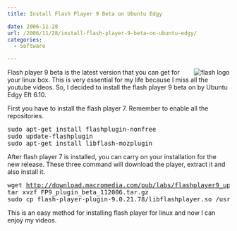 ```yaml
---
title: Install Flash Player 9 Beta on Ubuntu Edgy

date: 2006-11-28
url: /2006/11/28/install-flash-player-9-beta-on-ubuntu-edgy/
categories:
  - Software

---
```

<img align="right" id="image297" alt="flash logo" src="http://www.fslog.com/wp-content/uploads/2006/11/flash-logo.thumbnail.jpg" />Flash player 9 beta is the latest version that you can get for your linux box. This is very essential for my life because I miss all the youtube videos. So, I decided to install the flash player 9 beta on by Ubuntu Edgy Eft 6.10.

First you have to install the flash player 7. Remember to enable all the repositories.

<pre>sudo apt-get install flashplugin-nonfree
sudo update-flashplugin
sudo apt-get install libflash-mozplugin</pre>

After flash player 7 is installed, you can carry on your installation for the new release. These three command will download the player, extract it and also install it.

<pre>wget <a class="external free" title="http://download.macromedia.com/pub/labs/flashplayer9 update/FP9 plugin beta 112006.tar.gz" rel="nofollow" href="http://download.macromedia.com/pub/labs/flashplayer9_update/FP9_plugin_beta_112006.tar.gz">http://download.macromedia.com/pub/labs/flashplayer9_update/FP9_plugin_beta_112006.tar.gz</a>
tar xvzf FP9_plugin_beta_112006.tar.gz
sudo cp flash-player-plugin-9.0.21.78/libflashplayer.so /usr/lib/flashplugin-nonfree/</pre>

This is an easy method for installing flash player for linux and now I can enjoy my videos.